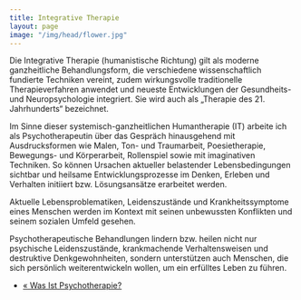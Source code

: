 ```yaml
---
title: Integrative Therapie
layout: page
image: "/img/head/flower.jpg"
---
```


<p>
	Die Integrative Therapie (humanistische Richtung) gilt als moderne ganzheitliche Behandlungsform, die verschiedene wissenschaftlich fundierte Techniken vereint, zudem wirkungsvolle traditionelle Therapieverfahren anwendet und neueste Entwicklungen der Gesundheits- und Neuropsychologie integriert. Sie wird auch als „Therapie des 21. Jahrhunderts“ bezeichnet.
</p>

<p>
	Im Sinne dieser systemisch-ganzheitlichen Humantherapie (IT) arbeite ich als Psychotherapeutin über das Gespräch hinausgehend mit Ausdrucksformen wie Malen, Ton- und Traumarbeit, Poesietherapie, Bewegungs- und Körperarbeit, Rollenspiel sowie mit imaginativen Techniken. So können Ursachen aktueller belastender Lebensbedingungen sichtbar und heilsame Entwicklungsprozesse im Denken, Erleben und Verhalten initiiert bzw. Lösungsansätze erarbeitet werden.
</p>
<p>
	Aktuelle Lebensproblematiken, Leidenszustände und Krankheitssymptome eines Menschen werden im Kontext mit seinen unbewussten Konflikten und seinem sozialen Umfeld gesehen.
</p>
<p>
	Psychotherapeutische Behandlungen lindern bzw. heilen nicht nur psychische Leidenszustände, krankmachende Verhaltensweisen und destruktive Denkgewohnheiten, sondern unterstützen auch Menschen, die sich persönlich weiterentwickeln wollen, um ein erfülltes Leben zu führen.
</p>


<!-- show next page in row -->
<nav>
  <ul class="pager">
    <li class="pager-prev"><a href="/pages/was_ist_psychotherapie"><span aria-hidden="true">&laquo;</span> Was Ist Psychotherapie?</a></li>
  </ul>
</nav>
